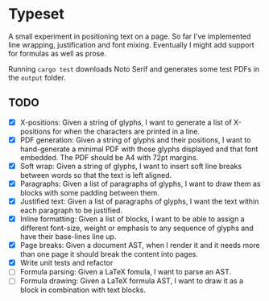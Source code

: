 # Typeset

A small experiment in positioning text on a page. So far I've implemented line wrapping, justification and font mixing. Eventually I might add support for formulas as well as prose.

Running `cargo test` downloads Noto Serif and generates some test PDFs in the `output` folder.

## TODO

- [x] X-positions: Given a string of glyphs, I want to generate a list of X-positions for when the characters are printed in a line.
- [x] PDF generation: Given a string of glyphs and their positions, I want to hand-generate a minimal PDF with those glyphs displayed and that font embedded. The PDF should be A4 with 72pt margins.
- [x] Soft wrap: Given a string of glyphs, I want to insert soft line breaks between words so that the text is left aligned.
- [x] Paragraphs: Given a list of paragraphs of glyphs, I want to draw them as blocks with some padding between them.
- [x] Justified text: Given a list of paragraphs of glyphs, I want the text within each paragraph to be justified.
- [x] Inline formatting: Given a list of blocks, I want to be able to assign a different font-size, weight or emphasis to any sequence of glyphs and have their base-lines line up.
- [x] Page breaks: Given a document AST, when I render it and it needs more than one page it should break the content into pages.
- [x] Write unit tests and refactor
- [ ] Formula parsing: Given a LaTeX fomula, I want to parse an AST.
- [ ] Formula drawing: Given a LaTeX formula AST, I want to draw it as a block in combination with text blocks.
